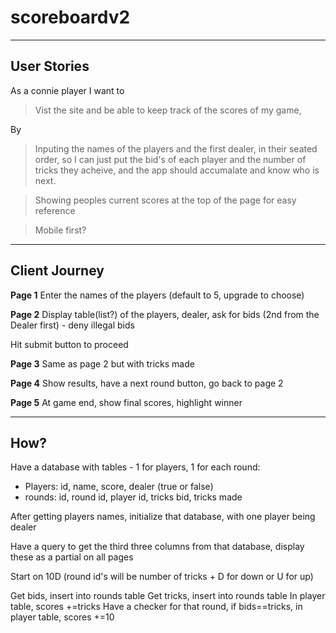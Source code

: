 # scoreboardv2
----
## User Stories

As a connie player I want to

> Vist the site and be able to keep track of the scores of my game,

By

> Inputing the names of the players and the first dealer, in their seated order, so I can just put the bid's of each player and the number of tricks they acheive, and the app should accumalate and know who is next.

> Showing peoples current scores at the top of the page for easy reference

> Mobile first?
----
## Client Journey

**Page 1**
Enter the names of the players (default to 5, upgrade to choose)

**Page 2**
Display table(list?) of the players, dealer, ask for bids (2nd from the Dealer first) - deny illegal bids

Hit submit button to proceed

**Page 3**
Same as page 2 but with tricks made

**Page 4**
Show results, have a next round button, go back to page 2

**Page 5**
At game end, show final scores, highlight winner

----
## How?

Have a database with tables - 1 for players, 1 for each round:
  - Players: id, name, score, dealer (true or false)
  - rounds: id, round id, player id, tricks bid, tricks made
 
After getting players names, initialize that database, with one player being dealer

Have a query to get the third three columns from that database, display these as a partial on all pages

Start on 10D (round id's will be number of tricks + D for down or U for up)

Get bids, insert into rounds table
Get tricks, insert into rounds table
In player table, scores +=tricks
Have a checker for that round, if bids==tricks, in player table, scores +=10

